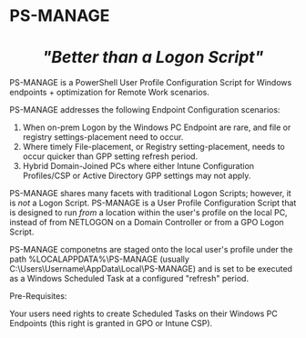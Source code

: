 # PS-MANAGE

<center>

# _"Better than a Logon Script"_

</center>

PS-MANAGE is a PowerShell User Profile Configuration Script for Windows endpoints + optimization for Remote Work scenarios.

PS-MANAGE addresses the following Endpoint Configuration scenarios:

1. When on-prem Logon by the Windows PC Endpoint are rare, and file or registry settings-placement need to occur.
2. Where timely File-placement, or Registry setting-placement, needs to occur quicker than GPP setting refresh period.
3. Hybrid Domain-Joined PCs where either Intune Configuration Profiles/CSP or Active Directory GPP settings may not apply.

PS-MANAGE shares many facets with traditional Logon Scripts; however, it is _not_ a Logon Script. PS-MANAGE is a User Profile Configuration Script that is designed to run _from_ a location within the user's profile on the local PC, instead of from NETLOGON on a Domain Controller or from a GPO Logon Script.

PS-MANAGE componetns are staged onto the local user's profile under the path %LOCALAPPDATA%\PS-MANAGE (usually C:\Users\Username\AppData\Local\PS-MANAGE) and is set to be executed as a Windows Scheduled Task at a configured "refresh" period.

Pre-Requisites:

Your users need rights to create Scheduled Tasks on their Windows PC Endpoints (this right is granted in GPO or Intune CSP).
